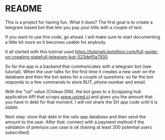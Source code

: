 # README

This is a project for having fun. What it does? The first goal is to create a telegram based bot that lets you pay your bills with a couple of text.

If you want to use this code, go ahead. I will make sure to start documenting a little bit more so it becomes usable for anybody.

It all started with this tutorial used https://tutorials.botsfloor.com/full-guide-on-creating-statefull-telegram-bot-523def0a7930

So far the app is a backend that communicates with a telegram bot (see tutorial). When the user talks for the first time it creates a new user on the database and then the bot askes for a couple of questions: so far the bot responds to a few commands to store RUT, phone number and email.

With the "rut" value (Chilean DNI), the bot goes to a Scrapping hub application API that scraps www.unired.cl and gives you the amount that you have in debt for that moment. I will not share the SH app code until it is stable.

Next step: store that debt in the rails app database and then send the amount to the user.
After that: connect with a payment method if the validation of previuos use case is ok (having at least 200 potential users subscribed)
